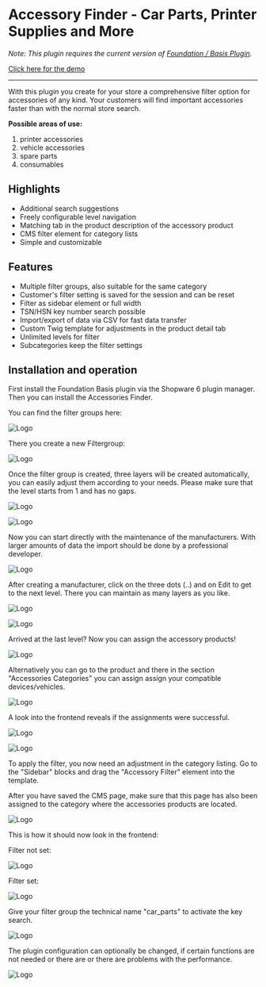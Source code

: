 # Accessory Finder - Car Parts, Printer Supplies and More

_Note: This plugin requires the current version of [Foundation / Basis Plugin](../MoorlFoundation/index.md)._

[Click here for the demo](https://demo.moori.net/Zubehoer-Finder-Demo/)

---

With this plugin you create for your store a comprehensive filter option for accessories of any kind.
Your customers will find important accessories faster than with the normal store search.


**Possible areas of use:**

1. printer accessories
2. vehicle accessories
3. spare parts
4. consumables

## Highlights
- Additional search suggestions
- Freely configurable level navigation
- Matching tab in the product description of the accessory product
- CMS filter element for category lists
- Simple and customizable

## Features
- Multiple filter groups, also suitable for the same category
- Customer's filter setting is saved for the session and can be reset
- Filter as sidebar element or full width
- TSN/HSN key number search possible
- Import/export of data via CSV for fast data transfer
- Custom Twig template for adjustments in the product detail tab
- Unlimited levels for filter
- Subcategories keep the filter settings

## Installation and operation

First install the Foundation Basis plugin via the Shopware 6 plugin manager.
Then you can install the Accessories Finder.

You can find the filter groups here:

![Logo](images/af1.JPG)

There you create a new Filtergroup:

![Logo](images/af2.JPG)

Once the filter group is created, three layers will be created automatically,
you can easily adjust them according to your needs. Please make sure
that the level starts from 1 and has no gaps.

![Logo](images/af4.JPG)

![Logo](images/af5.JPG)

Now you can start directly with the maintenance of the manufacturers. With larger amounts of data
the import should be done by a professional developer.

![Logo](images/af3.JPG)

After creating a manufacturer, click on the three dots (..) and on Edit
to get to the next level. There you can maintain as many layers as you like.

![Logo](images/af6.JPG)

![Logo](images/af8.JPG)

Arrived at the last level? Now you can assign the accessory products!

![Logo](images/af9.JPG)

Alternatively you can go to the product and there in the section "Accessories Categories" you can assign
assign your compatible devices/vehicles.

![Logo](images/af10.JPG)

A look into the frontend reveals if the assignments were successful.

![Logo](images/af12.JPG)

![Logo](images/af11.JPG)

To apply the filter, you now need an adjustment in the category listing.
Go to the "Sidebar" blocks and drag the "Accessory Filter" element into the template.

After you have saved the CMS page, make sure that this page has also been assigned to the
category where the accessories products are located.

![Logo](images/af13.JPG)

This is how it should now look in the frontend:

Filter not set:

![Logo](images/af14.JPG)

Filter set:

![Logo](images/af15.JPG)

Give your filter group the technical name "car_parts" to activate the key search.

![Logo](images/af16.JPG)

The plugin configuration can optionally be changed, if certain functions are not needed or there are
or there are problems with the performance.

![Logo](images/af17.JPG)
